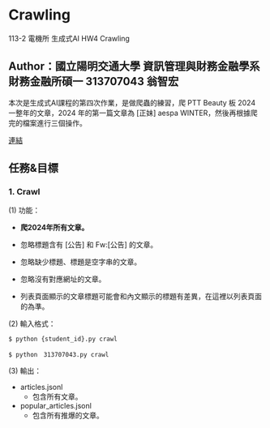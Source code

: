 # Crawling
113-2 電機所 生成式AI HW4 Crawling

## Author：國立陽明交通大學 資訊管理與財務金融學系財務金融所碩一 313707043 翁智宏

本次是生成式AI課程的第四次作業，是做爬蟲的練習，爬 PTT Beauty 板 2024 一整年的文章，2024 年的第一篇文章為 [正妹] aespa WINTER，然後再根據爬完的檔案進行三個操作。

[連結](https://www.ptt.cc/bbs/Beauty/M.1704040318.A.E87.html) 

## 任務&目標

### 1. Crawl
   
(1) 功能：

- **爬2024年所有文章。**

- 忽略標題含有 [公告] 和 Fw:[公告] 的文章。

- 忽略缺少標題、標題是空字串的文章。

- 忽略沒有對應網址的文章。

- 列表頁面顯示的文章標題可能會和內文顯示的標題有差異，在這裡以列表頁面的為準。

(2) 輸入格式：

```
$ python {student_id}.py crawl
```

```
$ python　313707043.py crawl
```

(3) 輸出：

- articles.jsonl
  - 包含所有文章。
- popular_articles.jsonl
  - 包含所有推爆的文章。



